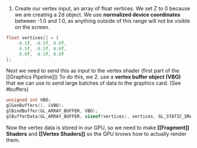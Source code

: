 1. Create our vertex input, an array of float vertices. We set Z to 0 because we are creating a 2d object. We use **normalized device coordinates** between -1.0 and 1.0, as anything outside of this range will not be visible on the screen.
```C
float vertices[] = {
    -0.5f, -0.5f, 0.0f,
     0.5f, -0.5f, 0.0f,
     0.0f,  0.5f, 0.0f
};  
```

Next we need to send this as input to the vertex shader (first part of the [[Graphics Pipeline]])
To do this, we
2. use a **vertex buffer object (VBO)** that we can use to send large batches of data to the graphics card. (See #buffers)
```C
unsigned int VBO;
glGenBuffers(1, &VBO);  
glBindBuffer(GL_ARRAY_BUFFER, VBO);
glBufferData(GL_ARRAY_BUFFER, sizeof(vertices), vertices, GL_STATIC_DRAW);
```

Now the vertex data is stored in our GPU, so we need to make **[[Fragment]] Shaders** and **[[Vertex Shaders]]** so the GPU knows how to actually render them.